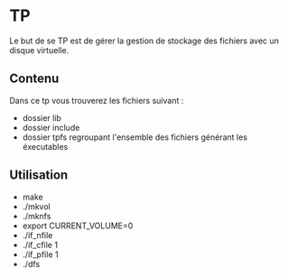 # TP

Le but de se TP est de gérer la gestion de stockage des fichiers avec un disque virtuelle.

## Contenu

Dans ce tp vous trouverez les fichiers suivant :

- dossier lib
- dossier include
- dossier tpfs regroupant l'ensemble des fichiers générant les éxecutables

## Utilisation

- make
- ./mkvol
- ./mknfs
- export CURRENT_VOLUME=0
- ./if_nfile
- ./if_cfile 1
- ./if_pfile 1
- ./dfs
